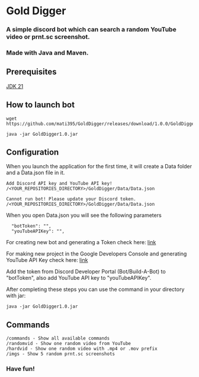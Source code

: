 # Gold Digger
### A simple discord bot which can search a random YouTube video or prnt.sc screenshot.
### Made with Java and Maven. 

## Prerequisites
[JDK 21](https://www.oracle.com/pl/java/technologies/downloads/ "JDK")

## How to launch bot

```
wget https://github.com/mati395/GoldDigger/releases/download/1.0.0/GoldDigger1.0.jar

java -jar GoldDigger1.0.jar
```

## Configuration
When you launch the application for the first time, it will create a Data folder and a Data.json file in it.

```
Add Discord API key and YouTube API key!
/<YOUR_REPOSITORIES_DIRECTORY>/GoldDigger/Data/Data.json

Cannot run bot! Please update your Discord token.
/<YOUR_REPOSITORIES_DIRECTORY>/GoldDigger/Data/Data.json
```

When you open Data.json you will see the following parameters

```
  "botToken": "",
  "youTubeAPIKey": "",
```

For creating new bot and generating a Token check here: [link](https://github.com/reactiflux/discord-irc/wiki/Creating-a-discord-bot-&-getting-a-token)

For making new project in the Google Developers Console and generating YouTube API Key check here: [link](https://developers.google.com/youtube/v3/getting-started?hl=en)

Add the token from Discord Developer Portal (Bot/Build-A-Bot) to "botToken", also add YouTube API key to "youTubeAPIKey".

After completing these steps you can use the command in your directory with jar:
```
java -jar GoldDigger1.0.jar
```

## Commands
```
/commands - Show all available commands
/randomvid - Show one random video from YouTube
/hardvid - Show one random video with .mp4 or .mov prefix
/imgs - Show 5 random prnt.sc screenshots
```
### Have fun!